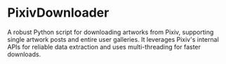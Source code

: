 # PixivDownloader
A robust Python script for downloading artworks from Pixiv, supporting single artwork posts and entire user galleries. It leverages Pixiv's internal APIs for reliable data extraction and uses multi-threading for faster downloads.
